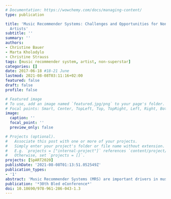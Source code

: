 ```yaml
---
# Documentation: https://wowchemy.com/docs/managing-content/
type: publication

title: 'Music Recommender Systems: Challenges and Opportunities for Non-Superstar
  Artists'
subtitle: ''
summary: ''
authors:
- Christine Bauer
- Marta Kholodylo
- Christine Strauss
tags: [music recommender system, artist, non-superstar]
categories: []
date: 2017-06-18 #18-21 June
lastmod: 2021-08-08T03:11:16+02:00
featured: false
draft: false
profile: false

# Featured image
# To use, add an image named `featured.jpg/png` to your page's folder.
# Focal points: Smart, Center, TopLeft, Top, TopRight, Left, Right, BottomLeft, Bottom, BottomRight.
image:
  caption: ''
  focal_point: ''
  preview_only: false

# Projects (optional).
#   Associate this post with one or more of your projects.
#   Simply enter your project's folder or file name without extension.
#   E.g. `projects = ["internal-project"]` references `content/project/deep-learning/index.md`.
#   Otherwise, set `projects = []`.
projects: [SpART2020]
publishDate: '2021-08-08T01:13:51.052549Z'
publication_types:
- '1'
abstract: 'Music Recommender Systems (MRS) are important drivers in music industry and are widely adopted by music platforms. Other than most MRS research exploring MRS from a technical or from a consumers’ perspective, this work focuses on the impact, value generation, challenges and opportunities for those, who contribute the core value, i.e. the artists. We outline the non-superstar artist’s perspective on MRS, and explore the question if and how non-superstar artists may benefit from MRS to foster their professional advancement. Thereby, we explain several techniques how MRS generate recommendations and discuss their impact on non-superstar artists.'
publication: '*30th Bled eConference*'
doi: 10.18690/978-961-286-043-1.3
---
```

